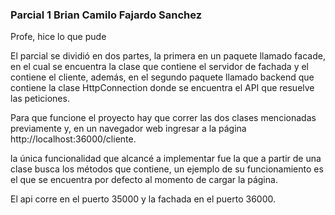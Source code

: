 ### Parcial 1 Brian Camilo Fajardo Sanchez

Profe, hice lo que pude

El parcial se dividió en dos partes, la primera en un paquete llamado facade, en el cual se
encuentra la clase que contiene el servidor de fachada y el contiene el cliente, además, en el segundo paquete llamado
backend que contiene la clase HttpConnection donde se encuentra el API que resuelve las peticiones.

Para que funcione el proyecto hay que correr las dos clases mencionadas previamente y,
en un navegador web ingresar a la página http://localhost:36000/cliente.

la única funcionalidad que alcancé a implementar fue la que a partir de una clase busca los 
métodos que contiene, un ejemplo de su funcionamiento es el que se encuentra por defecto al momento
de cargar la página.


El api corre en el puerto 35000 y la fachada en el puerto 36000.

